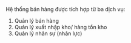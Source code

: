 Hệ thống bán hàng được tích hợp từ ba dịch vụ:
1. Quản lý bán hàng
2. Quản lý xuất nhập kho/ hàng tồn kho
3. Quản lý nhân sự (nhân lực)
